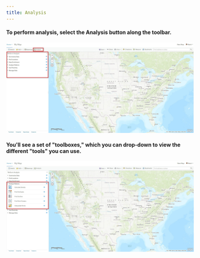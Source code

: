 ```yaml
---
title: Analysis
---
```


#### To perform analysis, select the Analysis button along the toolbar.
<html><img src="https://raw.githubusercontent.com/nulib-ds/arcgis_online/gh-pages/img/analysis_1.jpg" alt txt="analysis_1"></html>

<br>

#### You'll see a set of "toolboxes," which you can drop-down to view the different "tools" you can use.
<html><img src="https://raw.githubusercontent.com/nulib-ds/arcgis_online/gh-pages/img/analysis_2.jpg" alt txt="analysis_2"></html>
